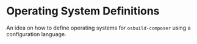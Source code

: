 # Operating System Definitions

An idea on how to define operating systems for `osbuild-composer` using a configuration language.
